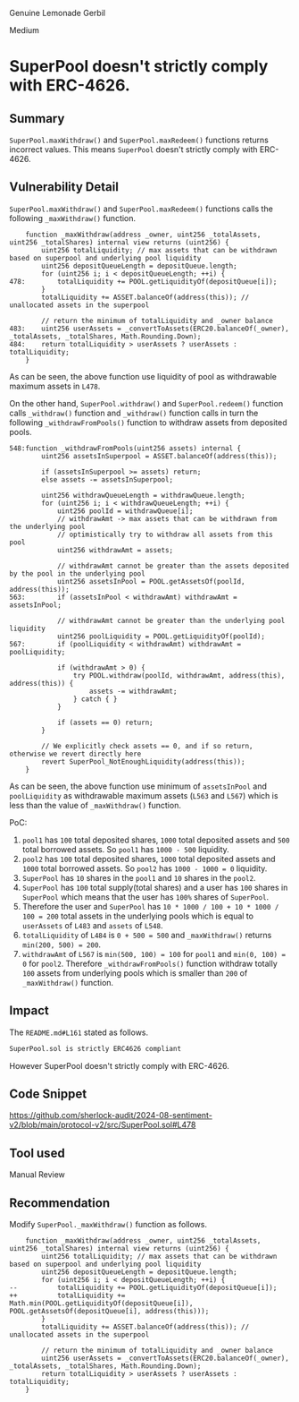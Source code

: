 Genuine Lemonade Gerbil

Medium

# SuperPool doesn't strictly comply with ERC-4626.

## Summary
`SuperPool.maxWithdraw()` and `SuperPool.maxRedeem()` functions returns incorrect values.
This means `SuperPool` doesn't strictly comply with ERC-4626.

## Vulnerability Detail
`SuperPool.maxWithdraw()` and `SuperPool.maxRedeem()` functions calls the following `_maxWithdraw()` function.
```solidity
    function _maxWithdraw(address _owner, uint256 _totalAssets, uint256 _totalShares) internal view returns (uint256) {
        uint256 totalLiquidity; // max assets that can be withdrawn based on superpool and underlying pool liquidity
        uint256 depositQueueLength = depositQueue.length;
        for (uint256 i; i < depositQueueLength; ++i) {
478:        totalLiquidity += POOL.getLiquidityOf(depositQueue[i]);
        }
        totalLiquidity += ASSET.balanceOf(address(this)); // unallocated assets in the superpool

        // return the minimum of totalLiquidity and _owner balance
483:    uint256 userAssets = _convertToAssets(ERC20.balanceOf(_owner), _totalAssets, _totalShares, Math.Rounding.Down);
484:    return totalLiquidity > userAssets ? userAssets : totalLiquidity;
    }
```
As can be seen, the above function use liquidity of pool as withdrawable maximum assets in `L478`.

On the other hand, `SuperPool.withdraw()` and `SuperPool.redeem()` function calls `_withdraw()` function and `_withdraw()` function calls in turn the following `_withdrawFromPools()` function to withdraw assets from deposited pools.
```solidity
548:function _withdrawFromPools(uint256 assets) internal {
        uint256 assetsInSuperpool = ASSET.balanceOf(address(this));

        if (assetsInSuperpool >= assets) return;
        else assets -= assetsInSuperpool;

        uint256 withdrawQueueLength = withdrawQueue.length;
        for (uint256 i; i < withdrawQueueLength; ++i) {
            uint256 poolId = withdrawQueue[i];
            // withdrawAmt -> max assets that can be withdrawn from the underlying pool
            // optimistically try to withdraw all assets from this pool
            uint256 withdrawAmt = assets;

            // withdrawAmt cannot be greater than the assets deposited by the pool in the underlying pool
            uint256 assetsInPool = POOL.getAssetsOf(poolId, address(this));
563:        if (assetsInPool < withdrawAmt) withdrawAmt = assetsInPool;

            // withdrawAmt cannot be greater than the underlying pool liquidity
            uint256 poolLiquidity = POOL.getLiquidityOf(poolId);
567:        if (poolLiquidity < withdrawAmt) withdrawAmt = poolLiquidity;

            if (withdrawAmt > 0) {
                try POOL.withdraw(poolId, withdrawAmt, address(this), address(this)) {
                    assets -= withdrawAmt;
                } catch { }
            }

            if (assets == 0) return;
        }

        // We explicitly check assets == 0, and if so return, otherwise we revert directly here
        revert SuperPool_NotEnoughLiquidity(address(this));
    }
```
As can be seen, the above function use minimum of `assetsInPool` and `poolLiquidity` as withdrawable maximum assets (`L563` and `L567`) which is less than the value of `_maxWithdraw()` function.

PoC:
1. `pool1` has `100` total deposited shares, `1000` total deposited assets and `500` total borrowed assets. So `pool1` has `1000 - 500` liquidity.
2. `pool2` has `100` total deposited shares, `1000` total deposited assets and `1000` total borrowed assets. So `pool2` has `1000 - 1000 = 0` liquidity.
3. `SuperPool` has `10` shares in the `pool1` and `10` shares in the `pool2`.
4. `SuperPool` has `100` total supply(total shares) and a user has `100` shares in `SuperPool` which means that the user has `100%` shares of `SuperPool`.
5. Therefore the user and `SuperPool` has `10 * 1000 / 100 + 10 * 1000 / 100 = 200` total assets in the underlying pools which is equal to `userAssets` of `L483` and `assets` of `L548`.
6. `totalLiquidity` of `L484` is `0 + 500 = 500` and `_maxWithdraw()` returns `min(200, 500) = 200`.
7. `withdrawAmt` of `L567` is `min(500, 100) = 100` for `pool1` and `min(0, 100) = 0` for `pool2`. Therefore `_withdrawFromPools()` function withdraw totally `100` assets from underlying pools which is smaller than `200` of `_maxWithdraw()` function.

## Impact
The `README.md#L161` stated as follows.
```md
SuperPool.sol is strictly ERC4626 compliant
```
However SuperPool doesn't strictly comply with ERC-4626.

## Code Snippet
https://github.com/sherlock-audit/2024-08-sentiment-v2/blob/main/protocol-v2/src/SuperPool.sol#L478

## Tool used

Manual Review

## Recommendation
Modify `SuperPool._maxWithdraw()` function as follows.
```solidity
    function _maxWithdraw(address _owner, uint256 _totalAssets, uint256 _totalShares) internal view returns (uint256) {
        uint256 totalLiquidity; // max assets that can be withdrawn based on superpool and underlying pool liquidity
        uint256 depositQueueLength = depositQueue.length;
        for (uint256 i; i < depositQueueLength; ++i) {
--          totalLiquidity += POOL.getLiquidityOf(depositQueue[i]);
++          totalLiquidity += Math.min(POOL.getLiquidityOf(depositQueue[i]), POOL.getAssetsOf(depositQueue[i], address(this)));
        }
        totalLiquidity += ASSET.balanceOf(address(this)); // unallocated assets in the superpool

        // return the minimum of totalLiquidity and _owner balance
        uint256 userAssets = _convertToAssets(ERC20.balanceOf(_owner), _totalAssets, _totalShares, Math.Rounding.Down);
        return totalLiquidity > userAssets ? userAssets : totalLiquidity;
    }
```